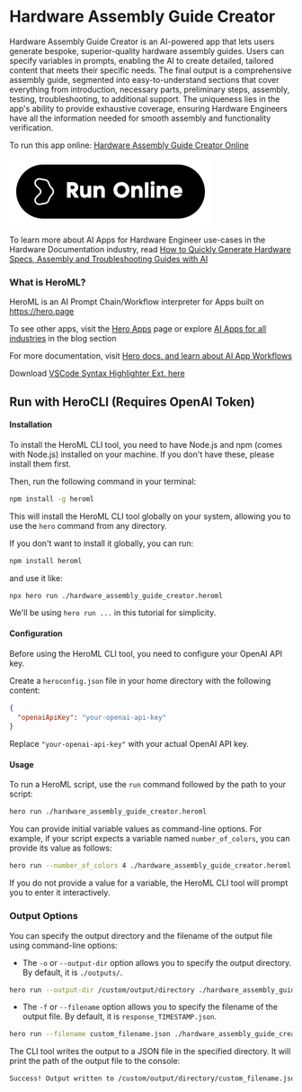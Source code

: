 # Hardware Assembly Guide Creator

Hardware Assembly Guide Creator is an AI-powered app that lets users generate bespoke, superior-quality hardware assembly guides. Users can specify variables in prompts, enabling the AI to create detailed, tailored content that meets their specific needs. The final output is a comprehensive assembly guide, segmented into easy-to-understand sections that cover everything from introduction, necessary parts, preliminary steps, assembly, testing, troubleshooting, to additional support. The uniqueness lies in the app's ability to provide exhaustive coverage, ensuring Hardware Engineers have all the information needed for smooth assembly and functionality verification.

To run this app online: [Hardware Assembly Guide Creator Online](https://hero.page/app/hardware-assembly-guide-creator-ai-powered-custom-hardware-assembly-guides/Ae2ZaJYDb7jzWMijJoXU)

[![Run Hardware Assembly Guide Creator Online](/assets/run.svg)](https://hero.page/app/hardware-assembly-guide-creator-ai-powered-custom-hardware-assembly-guides/Ae2ZaJYDb7jzWMijJoXU)

To learn more about AI Apps for Hardware Engineer use-cases in the Hardware Documentation industry, read [How to Quickly Generate Hardware Specs, Assembly and Troubleshooting Guides with AI](https://hero.page/blog/ai/hardware-documentation/how-to-quickly-generate-hardware-specs-assembly-and-troubleshooting-guides-with-ai/170933)

### What is HeroML?
HeroML is an AI Prompt Chain/Workflow interpreter for Apps built on https://hero.page 

To see other apps, visit the [Hero Apps](https://hero.page/apps) page or explore [AI Apps for all industries](https://hero.page/blog) in the blog section

For more documentation, visit [Hero docs, and learn about AI App Workflows](https://hero.page/tutorials/introduction-to-heroml)

Download [VSCode Syntax Highlighter Ext. here](https://marketplace.visualstudio.com/items?itemName=hero-page.heroml)

## Run with HeroCLI (Requires OpenAI Token)

#### Installation

To install the HeroML CLI tool, you need to have Node.js and npm (comes with Node.js) installed on your machine. If you don't have these, please install them first. 

Then, run the following command in your terminal:

```bash
npm install -g heroml
```

This will install the HeroML CLI tool globally on your system, allowing you to use the `hero` command from any directory.

If you don't want to install it globally, you can run:

```bash
npm install heroml
```

and use it like:

```bash
npx hero run ./hardware_assembly_guide_creator.heroml
```

We'll be using `hero run ...` in this tutorial for simplicity.

#### Configuration

Before using the HeroML CLI tool, you need to configure your OpenAI API key. 

Create a `heroconfig.json` file in your home directory with the following content:

```json
{
  "openaiApiKey": "your-openai-api-key"
}
```

Replace `"your-openai-api-key"` with your actual OpenAI API key.

#### Usage

To run a HeroML script, use the `run` command followed by the path to your script:

```bash
hero run ./hardware_assembly_guide_creator.heroml
```

You can provide initial variable values as command-line options. For example, if your script expects a variable named `number_of_colors`, you can provide its value as follows:

```bash
hero run --number_of_colors 4 ./hardware_assembly_guide_creator.heroml
```

If you do not provide a value for a variable, the HeroML CLI tool will prompt you to enter it interactively.

### Output Options

You can specify the output directory and the filename of the output file using command-line options:

- The `-o` or `--output-dir` option allows you to specify the output directory. By default, it is `./outputs/`.

```bash
hero run --output-dir /custom/output/directory ./hardware_assembly_guide_creator.heroml
```

- The `-f` or `--filename` option allows you to specify the filename of the output file. By default, it is `response_TIMESTAMP.json`.

```bash
hero run --filename custom_filename.json ./hardware_assembly_guide_creator.heroml
```

The CLI tool writes the output to a JSON file in the specified directory. It will print the path of the output file to the console:

```bash
Success! Output written to /custom/output/directory/custom_filename.json
```

